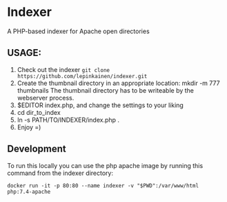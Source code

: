 # Indexer

A PHP-based indexer for Apache open directories

## USAGE:


  1) Check out the indexer `git clone https://github.com/lepinkainen/indexer.git`
  2) Create the thumbnail directory in an appropriate location: 
       mkdir -m 777 thumbnails
     The thumbnail directory has to be writeable by the webserver
     process.
  3) $EDITOR index.php, and change the settings to your liking
  4) cd dir_to_index
  5) ln -s PATH/TO/INDEXER/index.php .
  6) Enjoy =)


## Development

To run this locally you can use the php apache image by running this command from the indexer directory:

`docker run -it -p 80:80 --name indexer -v "$PWD":/var/www/html php:7.4-apache`
